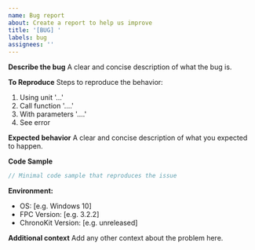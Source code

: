 ```yaml
---
name: Bug report
about: Create a report to help us improve
title: '[BUG] '
labels: bug
assignees: ''
---
```


**Describe the bug**
A clear and concise description of what the bug is.

**To Reproduce**
Steps to reproduce the behavior:
1. Using unit '...'
2. Call function '....'
3. With parameters '....'
4. See error

**Expected behavior**
A clear and concise description of what you expected to happen.

**Code Sample**
```pascal
// Minimal code sample that reproduces the issue
```

**Environment:**
 - OS: [e.g. Windows 10]
 - FPC Version: [e.g. 3.2.2]
 - ChronoKit Version: [e.g. unreleased]

**Additional context**
Add any other context about the problem here. 